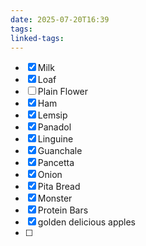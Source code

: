```yaml
---
date: 2025-07-20T16:39
tags: 
linked-tags:
---
```

- [x] Milk
- [x] Loaf
- [ ] Plain Flower
- [x] Ham
- [x] Lemsip
- [x] Panadol
- [x] Linguine
- [x] Guanchale
- [x] Pancetta
- [x] Onion
- [x] Pita Bread
- [x] Monster
- [x] Protein Bars
- [x] golden delicious apples
- [ ] 